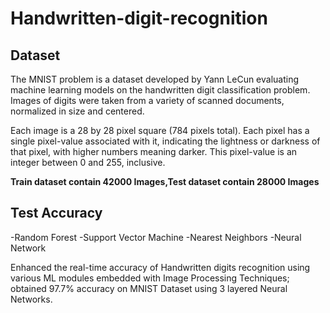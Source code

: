 # Handwritten-digit-recognition

## Dataset  
The MNIST problem is a dataset developed by Yann LeCun evaluating machine learning models on the handwritten digit classification problem.
Images of digits were taken from a variety of scanned documents, normalized in size and centered.
     
Each image is a 28 by 28 pixel square (784 pixels total). Each pixel has a single pixel-value associated with it, indicating the lightness or darkness of that pixel, with higher numbers meaning darker. This pixel-value is an integer between 0 and 255, inclusive.

**Train dataset contain 42000 Images,Test dataset contain 28000 Images**


## Test Accuracy   
-Random Forest 
-Support Vector Machine
-Nearest Neighbors
-Neural Network

Enhanced the real-time accuracy of Handwritten digits recognition using various ML modules embedded with Image Processing Techniques; obtained 97.7% accuracy on MNIST Dataset using 3 layered Neural Networks.
